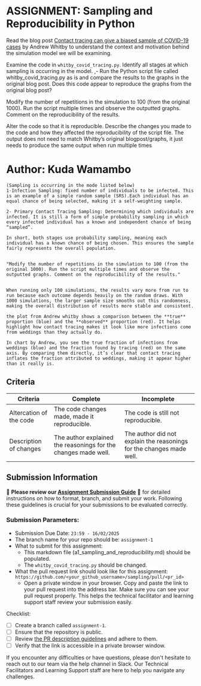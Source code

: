 # ASSIGNMENT: Sampling and Reproducibility in Python

Read the blog post [Contact tracing can give a biased sample of COVID-19 cases](https://andrewwhitby.com/2020/11/24/contact-tracing-biased/) by Andrew Whitby to understand the context and motivation behind the simulation model we will be examining.

Examine the code in `whitby_covid_tracing.py`. Identify all stages at which sampling is occurring in the model. ,-
Run the Python script file called whitby_covid_tracing.py as is and compare the results to the graphs in the original blog post. Does this code appear to reproduce the graphs from the original blog post?

Modify the number of repetitions in the simulation to 100 (from the original 1000). Run the script multiple times and observe the outputted graphs. Comment on the reproducibility of the results.

Alter the code so that it is reproducible. Describe the changes you made to the code and how they affected the reproducibility of the script file. The output does not need to match Whitby’s original blogpost/graphs, it just needs to produce the same output when run multiple times

# Author: Kuda Wamambo

```
(Sampling is occurring in the mode listed below)
1-Infection Sampling: fixed number of individuals to be infected. This is an example of a simple random sample (SRS).Each individual has an equal chance of being selected, making it a self-weighting sample.

2- Primary Contact Tracing Sampling: Determining which individuals are infected. It is still a form of simple probability sampling in which every infected individual has a known and independent chance of being “sampled”.

In short, both stages use probability sampling, meaning each individual has a known chance of being chosen. This ensures the sample fairly represents the overall population.


"Modify the number of repetitions in the simulation to 100 (from the original 1000). Run the script multiple times and observe the outputted graphs. Comment on the reproducibility of the results."


When running only 100 simulations, the results vary more from run to run because each outcome depends heavily on the random draws. With 1000 simulations, the larger sample size smooths out this randomness, making the overall distribution of results more stable and consistent. 

the plot from Andrew whitby shows a comparison between the **true** proportion (blue) and the **observed** proportion (red). It helps highlight how contact tracing makes it look like more infections come from weddings than they actually do. 

In chart by Andrew, you see the true fraction of infections from weddings (blue) and the fraction found by tracing (red) on the same axis. By comparing them directly, it’s clear that contact tracing inflates the fraction attributed to weddings, making it appear higher than it really is.
```


## Criteria

|Criteria|Complete|Incomplete|
|--------|----|----|
|Altercation of the code|The code changes made, made it reproducible.|The code is still not reproducible.|
|Description of changes|The author explained the reasonings for the changes made well.|The author did not explain the reasonings for the changes made well.|

## Submission Information

🚨 **Please review our [Assignment Submission Guide](https://github.com/UofT-DSI/onboarding/blob/main/onboarding_documents/submissions.md)** 🚨 for detailed instructions on how to format, branch, and submit your work. Following these guidelines is crucial for your submissions to be evaluated correctly.

### Submission Parameters:
* Submission Due Date: `23:59 - 16/02/2025`
* The branch name for your repo should be: `assignment-1`
* What to submit for this assignment:
    * This markdown file (a1_sampling_and_reproducibility.md) should be populated.
    * The `whitby_covid_tracing.py` should be changed.
* What the pull request link should look like for this assignment: `https://github.com/<your_github_username>/sampling/pull/<pr_id>`
    * Open a private window in your browser. Copy and paste the link to your pull request into the address bar. Make sure you can see your pull request properly. This helps the technical facilitator and learning support staff review your submission easily.

Checklist:
- [ ] Create a branch called `assignment-1`.
- [ ] Ensure that the repository is public.
- [ ] Review [the PR description guidelines](https://github.com/UofT-DSI/onboarding/blob/main/onboarding_documents/submissions.md#guidelines-for-pull-request-descriptions) and adhere to them.
- [ ] Verify that the link is accessible in a private browser window.

If you encounter any difficulties or have questions, please don't hesitate to reach out to our team via the help channel in Slack. Our Technical Facilitators and Learning Support staff are here to help you navigate any challenges.
